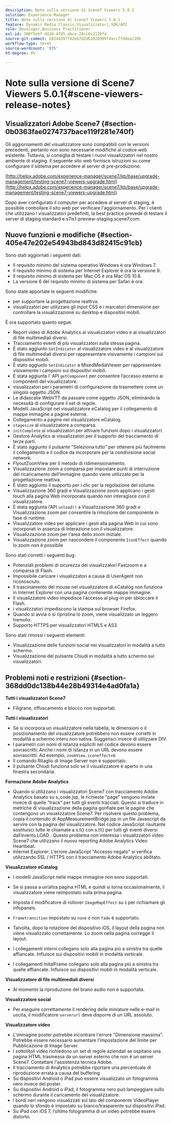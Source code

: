 ```yaml
---
description: Note sulla versione di Scene7 Viewers 5.0.1
solution: Experience Manager
title: Note sulla versione di Scene7 Viewers 5.0.1
feature: Dynamic Media Classic,Visualizzatori,SDK/API
role: Developer,Business Practitioner
exl-id: 308f5ebf-dd28-4f95-abca-24cc6c212bf4
source-git-commit: b4344397f82eb7d2d61020909f4acc7fddea210b
workflow-type: tm+mt
source-wordcount: '935'
ht-degree: 0%

---
```


# Note sulla versione di Scene7 Viewers 5.0.1{#scene-viewers-release-notes}

## Visualizzatori Adobe Scene7 {#section-0b0363fae0274737bace119f281e740f}

Gli aggiornamenti del visualizzatore sono compatibili con le versioni precedenti, pertanto non sono necessarie modifiche al codice web esistente. Tuttavia, si consiglia di testare i nuovi visualizzatori nel nostro ambiente di staging. Il seguente sito web fornisce istruzioni su come configurare il sistema per accedere al server di pre-produzione:

[http://helpx.adobe.com/experience-manager/scene7/kb/base/upgrade-management/testing-scene7-viewers-upgrade.html](http://helpx.adobe.com/experience-manager/scene7/kb/base/upgrade-management/testing-scene7-viewers-upgrade.html)

Dopo aver configurato il computer per accedere al server di staging, è possibile controllare il sito web per verificare l&#39;aggiornamento. Per i clienti che utilizzano i visualizzatori predefiniti, la best practice prevede di testare il server di staging standard e s7is1-preview-staging.scene7.com.

## Nuove funzioni e modifiche {#section-405e47e202e54943bd843d82415c91cb}

Sono stati aggiornati i seguenti dati:

* Il requisito minimo del sistema operativo Windows è ora Windows 7.
* Il requisito minimo di sistema per Internet Explorer è ora la versione 9.
* Il requisito minimo di sistema per Mac OS è ora Mac OS 10.8.
* La versione 6 del requisito minimo di sistema per Safari è ora.

Sono state apportate le seguenti modifiche:

* per supportare la progettazione reattiva.
* visualizzatori per utilizzare gli input CSS e i marcatori dimensione per controllare la visualizzazione su desktop e dispositivi mobili.

È ora supportato quanto segue:

* Report video di Adobe Analytics ai visualizzatori video e ai visualizzatori di file multimediali diversi.
* Tracciamento eventi di più visualizzatori sulla stessa pagina.
* È stato aggiunto `SetIndicator` al visualizzatore video e al visualizzatore di file multimediali diversi per rappresentare visivamente i campioni sui dispositivi mobili.
* È stato aggiunto `SetIndicator` a MixedMediaViewer per rappresentare visivamente i campioni sui dispositivi mobili.
* È stata aggiunta l’ API `getComponent` per consentire l’accesso esterno ai componenti del visualizzatore.
* visualizzatori per i parametri di configurazione da trasmettere come un singolo oggetto JSON.
* Le didascalie WebVTT da passare come oggetto JSON, eliminando la necessità di configurare il set di regole.
* Modelli JavaScript nel visualizzatore eCatalog per il collegamento di mappe immagine a pagine esterne.
* Collegamento a pagine nel visualizzatore eCatalog.
* `stagesize` al visualizzatore a comparsa.
* `initComplete` ai visualizzatori per attivare funzioni dopo i visualizzatori.
* Gestore Analytics ai visualizzatori per il supporto del tracciamento di terze parti.
* È stato aggiunto il pulsante &quot;Seleziona tutto&quot; per ottenere più facilmente il collegamento e il codice da incorporare per la condivisione social network.
* FlyoutZoomView per il metodo di ridimensionamento.
* Visualizzazione zoom a comparsa per impostare punti di interruzione del ricaricamento dell’immagine quando viene utilizzato per la progettazione reattiva.
* È stato aggiunto il supporto per i clic per la regolazione del volume.
* Visualizzazione 360 gradi e Visualizzazione zoom applicano i gesti touch alla pagina Web incorporata quando non interagisce con il visualizzatore.
* È stata aggiunta l’API `unload()` a Visualizzazione 360 gradi e Visualizzazione zoom per consentire la rimozione del componente in fase di runtime.
* Visualizzatore video per applicare i gesti alla pagina Web in cui sono incorporati in assenza di interazione con il visualizzatore.
* Visualizzazione zoom per l&#39;area dello zoom iniziale.
* Visualizzazione zoom per nascondere il componente `IconEffect` quando lo zoom non è possibile

Sono stati corretti i seguenti bug:

* Potenziali problemi di sicurezza dei visualizzatori Fastzoom e a comparsa di Flash.
* Impossibile caricare i visualizzatori a causa di UserAgent non riconosciuto.
* Il trascinamento del mouse nel visualizzatore di eCatalog non funziona in Internet Explorer con una pagina contenente mappe immagine.
* Il visualizzatore video impedisce l’accesso al plug-in per sbloccare il Flash.
* i visualizzatori impediscono la stampa sul browser Firefox.
* Quando si avvia o si ripristina lo zoom, viene visualizzato un leggero tremolio.
* Supporto HTTPS per visualizzatori HTML5 e AS3.

Sono stati rimossi i seguenti elementi:

* Visualizzazione delle funzioni social nei visualizzatori in modalità a tutto schermo.
* Visualizzazione del pulsante Chiudi in modalità a tutto schermo sui visualizzatori.

## Problemi noti e restrizioni {#section-368dd0dc138b44e28b49314e4ad0fa1a}

**Tutti i visualizzatori Scene7**

* Filigrane, offuscamento e blocco non supportati.

**Tutti i visualizzatori**

* Se si incorpora un visualizzatore nella tabella, le dimensioni o il posizionamento del visualizzatore potrebbero non essere corretti in modalità a schermo intero non nativa. Suggerisci invece di utilizzare DIV.
* I parametri con nomi di istanza espliciti nel codice devono essere sovrascritti; Anche i nomi di istanza in un URL devono essere sovrascritti. Ad esempio, `zoomView.iconeffect=0`.
* Il comando Ritaglio di Image Server non è supportato.
* Il pulsante Chiudi funziona solo se il visualizzatore è aperto in una finestra secondaria.

**Formazione Adobe Analytics**

* Quando si utilizzano i visualizzatori Scene7 con tracciamento Adobe Analytics basato su s_code.jsp, le richieste &quot;page&quot; vengono inviate invece di quelle &quot;track&quot; per tutti gli eventi tracciati. Questo si traduce in metriche di visualizzazione della pagina gonfiate per le pagine che contengono un visualizzatore Scene7. Per risolvere questo problema, copia il contenuto di AppMeasurementBridge.jsp in un file Javascript da servire con la pagina del visualizzatore. Nel codice JavaScript risultante sostituisci tutte le chiamate a s.t() con s.tl() per tutti gli eventi diversi dall’evento LOAD . Questo problema non interessa i visualizzatori video Scene7 che utilizzano il nuovo reporting Adobe Analytics Video Heartbeat.
* Internet Explorer: L&#39;errore JavaScript &quot;Accesso negato&quot; si verifica utilizzando SSL / HTTPS con il tracciamento Adobe Analytics abilitato.

**Visualizzatore eCatalog**

* I modelli JavaScript nelle mappe immagine non sono supportati.
* Se si passa a un’altra pagina HTML e quindi si torna occasionalmente, il visualizzatore viene reimpostato sulla prima pagina.
* Imposta il modificatore di rollover `ImageMapEffect` su `1` per richiamare gli infopanels.

* `Frametransition` impostato su  `none` o non  `fade` è supportato.

* Talvolta, dopo la rotazione del dispositivo iOS, il layout della pagina non viene visualizzato correttamente. Lo zoom nella pagina corregge il layout.
* I collegamenti interni collegano solo alla pagina più a sinistra tra quelle affiancate. Influisce sui dispositivi mobili in modalità verticale.
* I collegamenti InitalFrame collegano solo alla pagina più a sinistra tra quelle affiancate. Influisce sui dispositivi mobili in modalità verticale.

**Visualizzatore di file multimediali diversi**

* Al momento la riproduzione del brano audio non è supportata.

**Visualizzatore social**

* Per eseguire correttamente il rendering delle miniature nelle e-mail in uscita, il modificatore `serverurl` deve disporre di un URL assoluto.

**Visualizzatore video**

* L&#39;immagine poster potrebbe incontrare l&#39;errore &quot;Dimensione massima&quot;. Potrebbe essere necessario aumentare l’impostazione del limite per Pubblicazione di Image Server.
* I sottotitoli video richiedono un set di regole aziendali se ospitano una pagina HTML trasmessa da un server esterno che non è un server Scene7. Contattare l&#39;assistenza tecnica Adobe.
* Il tracciamento di Analytics potrebbe riportare una percentuale di riproduzione errata a causa del buffering
* Su dispositivi Android o iPad può essere visualizzato un fotogramma nero invece del poster.
* Su dispositivi Android o iPad, il fotogramma nero può lampeggiare sullo schermo durante il caricamento del visualizzatore.
* I bordi neri vengono visualizzati sul lato del componente VideoPlayer quando lo sfondo è impostato su bianco/trasparente sui dispositivi iPad.
* Su iPad con iOS 7, l’ultimo fotogramma di un video potrebbe essere distorto.
